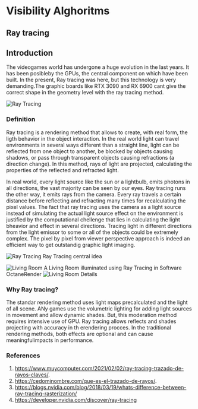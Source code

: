 # Visibility Alghoritms

## Ray tracing

## Introduction
The videogames world has undergone a huge evolution in the last years. It has been posibleby the GPUs, the central component on which have been built.
In the present, Ray tracing was here, but this technology is very demanding.The graphic boards like RTX 3090 and RX 6900 cant give the correct shape in the geometry level with the ray tracing method.

![Ray Tracing](/vc/sketches/gameRT.jpg)




### Definition
Ray tracing is a rendering method that allows to create, with real form, the ligth behavior in the object interaction. In the real world light can travel environments in several ways different than a straight line, light can be reflected from one object to another, be blocked by objects causing shadows, or pass through transparent objects causing refractions (a direction change). In this method, rays of light are projected, calculating the properties of the reflected and refracted light.

In real world, every light source like the sun or a lightbulb, emits photons in all directions, the vast majority can be seen by our eyes. Ray tracing runs the other way, it emits rays from the camera. Every ray travels a certain distance before reflecting and refracting many times for recalculating the pixel values. The fact that ray tracing uses the camera as a light source instead of simulating the actual light source effect on the environment is justified by the computational chellenge that lies in calculating the light bheavior and effect in several directions. Tracing light in different directions from the light emissor to some or all of the objects could be extremely complex. The pixel by pixel from viewer perspective approach is indeed an efficient way to get outstandig graphic light imaging.



![Ray Tracing](/vc/sketches/RT.jpg)
Ray Tracing central idea




![Living Room](/vc/sketches/LivingRoom.jpg)
A Living Room illuminated using Ray Tracing in Software OctaneRender
![Living Room](/vc/sketches/LivingRoomRT.jpg)
Details


### Why Ray tracing?
The standar rendering method uses light maps precalculated and the light of all scene. ANy games use the volumetric lighting for adding light sources in movement and allow dynamic shades. But, this moderation method requires intensive use of GPU.
Ray tracing allows reflects and shades projecting with accuracy in th erendering procces. In the traditional rendering methods, both effects are optional and can cause meaningfulimpacts in performance.  


### References
1. https://www.muycomputer.com/2021/02/02/ray-tracing-trazado-de-rayos-claves/.
2. https://cedominombre.com/que-es-el-trazado-de-rayos/.
3. https://blogs.nvidia.com/blog/2018/03/19/whats-difference-between-ray-tracing-rasterization/
4. https://developer.nvidia.com/discover/ray-tracing
